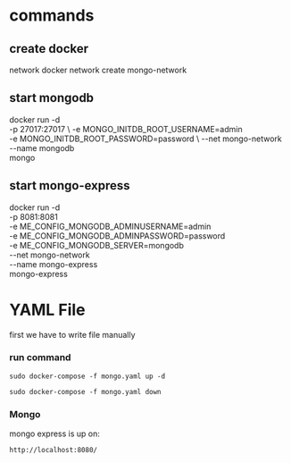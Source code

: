 # commands

## create docker 
network docker network create mongo-network

## start mongodb 
docker run -d \
-p 27017:27017 \ 
-e MONGO_INITDB_ROOT_USERNAME=admin \
-e MONGO_INITDB_ROOT_PASSWORD=password \ 
--net mongo-network \
--name mongodb \
mongo

## start mongo-express
docker run -d \
-p 8081:8081 \
-e ME_CONFIG_MONGODB_ADMINUSERNAME=admin \
-e ME_CONFIG_MONGODB_ADMINPASSWORD=password \
-e ME_CONFIG_MONGODB_SERVER=mongodb \
--net mongo-network \
--name mongo-express \
mongo-express

# YAML File
first we have to write file manually
### run command
```
sudo docker-compose -f mongo.yaml up -d
```
```
sudo docker-compose -f mongo.yaml down
```

### Mongo
mongo express is up on:
```
http://localhost:8080/
```